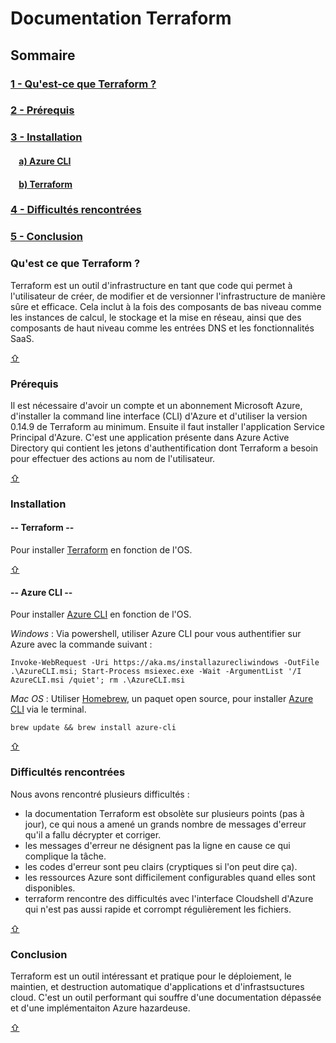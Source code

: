 # Documentation Terraform

<div id='top'/>  

## Sommaire
### [1 - Qu'est-ce que Terraform ?](#Terraform)
### [2 - Prérequis](#Prérequis)
### [3 - Installation](#Installation)
#### &nbsp;&nbsp;&nbsp; [a) Azure CLI](#Azure-CLI)
#### &nbsp;&nbsp;&nbsp; [b) Terraform](#Terraform-install)
### [4 - Difficultés rencontrées](#Difficultés)
### [5 - Conclusion](#Conclusion)


<div id='Terraform'/>  

### Qu'est ce que Terraform ?

Terraform est un outil d'infrastructure en tant que code qui permet à l'utilisateur de créer, de modifier et de versionner l'infrastructure de manière sûre et efficace. Cela inclut à la fois des composants de bas niveau comme les instances de calcul, le stockage et la mise en réseau, ainsi que des composants de haut niveau comme les entrées DNS et les fonctionnalités SaaS.

[&#8679;](#top)  

<div id='Prérequis'/>  

### Prérequis

Il est nécessaire d'avoir un compte et un abonnement Microsoft Azure, d'installer la command line interface (CLI) d'Azure et d'utiliser la version 0.14.9 de Terraform au minimum. Ensuite il faut installer l'application Service Principal d'Azure. C'est une application présente dans Azure Active Directory qui contient les jetons d'authentification dont Terraform a besoin pour effectuer des actions au nom de l'utilisateur. 

[&#8679;](#top)  

<div id='Installation'/>  

### Installation

<div id='Terraform-install'/>  

#### -- Terraform --

Pour installer [Terraform](https://docs.microsoft.com/fr-fr/azure/developer/terraform/quickstart-configure) en fonction de l'OS.

[&#8679;](#top)  

<div id='Azure-CLI'/>  

#### -- Azure CLI --

Pour installer [Azure CLI](https://docs.microsoft.com/fr-fr/cli/azure/install-azure-cli) en fonction de l'OS. 

*Windows* :
Via powershell, utiliser Azure CLI pour vous authentifier sur Azure avec la commande suivant :

`Invoke-WebRequest -Uri https://aka.ms/installazurecliwindows -OutFile .\AzureCLI.msi; Start-Process msiexec.exe -Wait -ArgumentList '/I AzureCLI.msi /quiet'; rm .\AzureCLI.msi`

*Mac OS* :
Utiliser [Homebrew](https://brew.sh/), un paquet open source, pour installer [Azure CLI](https://formulae.brew.sh/formula/azure-cli) via le terminal.

`brew update && brew install azure-cli`

[&#8679;](#top)  

<div id='Difficultés'/>  

### Difficultés rencontrées
Nous avons rencontré plusieurs difficultés :
- la documentation Terraform est obsolète sur plusieurs points (pas à jour), ce qui nous a amené un grands nombre de messages d'erreur qu'il a fallu décrypter et corriger.
- les messages d'erreur ne désignent pas la ligne en cause ce qui complique la tâche.
- les codes d'erreur sont peu clairs (cryptiques si l'on peut dire ça).
- les ressources Azure sont difficilement configurables quand elles sont disponibles.
- terraform rencontre des difficultés avec l'interface Cloudshell d'Azure qui n'est pas aussi rapide et corrompt régulièrement les fichiers.

[&#8679;](#top) 

<div id='Conclusion'/> 

### Conclusion
Terraform est un outil intéressant et pratique pour le déploiement, le maintien, et destruction automatique d'applications et d'infrastsuctures cloud. C'est un outil performant qui souffre d'une documentation dépassée et d'une implémentaiton Azure hazardeuse.

[&#8679;](#top)  
